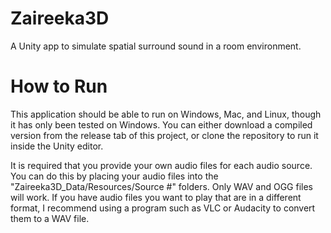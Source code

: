 # Zaireeka3D
A Unity app to simulate spatial surround sound in a room environment.

# How to Run

This application should be able to run on Windows, Mac, and Linux, though it has only been tested on Windows. You can either download a compiled version from the release tab of this project, or clone the repository to run it inside the Unity editor.

It is required that you provide your own audio files for each audio source. You can do this by placing your audio files into the "Zaireeka3D_Data/Resources/Source #" folders. Only WAV and OGG files will work. If you have audio files you want to play that are in a different format, I recommend using a program such as VLC or Audacity to convert them to a WAV file.
